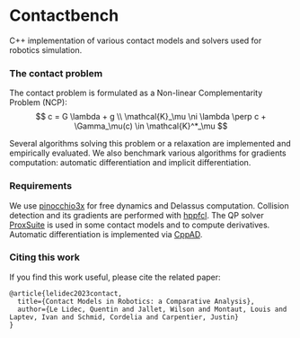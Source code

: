 # Contactbench

C++ implementation of various contact models and solvers used for robotics simulation.


### The contact problem

The contact problem is formulated as a Non-linear Complementarity Problem (NCP):
$$ c = G \lambda + g \\
\mathcal{K}_\mu \ni \lambda \perp c + \Gamma_\mu(c) \in \mathcal{K}^*_\mu $$

Several algorithms solving this problem or a relaxation are implemented and empirically evaluated.
We also benchmark various algorithms for gradients computation: automatic differentiation and implicit differentiation.


### Requirements
We use [pinocchio3x](https://github.com/stack-of-tasks/pinocchio) for free dynamics and Delassus computation. Collision detection and its gradients are performed with [hppfcl](https://github.com/humanoid-path-planner/hpp-fcl). The QP solver [ProxSuite](https://github.com/Simple-Robotics/proxsuite) is used in some contact models and to compute derivatives. Automatic differentiation is implemented via [CppAD](https://github.com/coin-or/CppAD).


### Citing this work
If you find this work useful, please cite the related paper:
```
@article{lelidec2023contact,
  title={Contact Models in Robotics: a Comparative Analysis},
  author={Le Lidec, Quentin and Jallet, Wilson and Montaut, Louis and Laptev, Ivan and Schmid, Cordelia and Carpentier, Justin}
}
```
